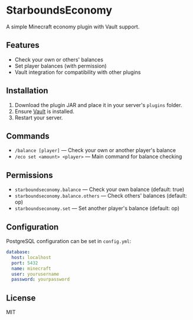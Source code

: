 # StarboundsEconomy

A simple Minecraft economy plugin with Vault support.

## Features

- Check your own or others' balances
- Set player balances (with permission)
- Vault integration for compatibility with other plugins

## Installation

1. Download the plugin JAR and place it in your server's `plugins` folder.
2. Ensure [Vault](https://dev.bukkit.org/projects/vault) is installed.
3. Restart your server.

## Commands

- `/balance [player]` — Check your own or another player's balance
- `/eco set <amount> <player>` — Main command for balance checking

## Permissions

- `starboundseconomy.balance` — Check your own balance (default: true)
- `starboundseconomy.balance.others` — Check others' balances (default: op)
- `starboundseconomy.set` — Set another player's balance (default: op)

## Configuration

PostgreSQL configuration can be set in `config.yml`:

```yaml
database:
  host: localhost
  port: 5432
  name: minecraft
  user: yourusername
  password: yourpassword
```

## License

MIT

